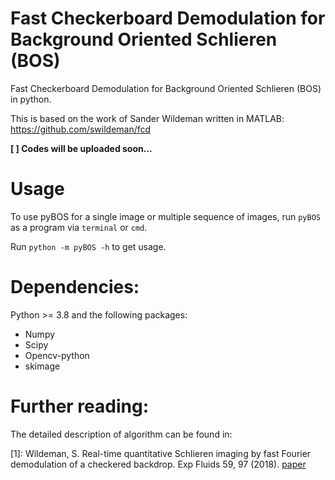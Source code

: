 # Fast Checkerboard Demodulation for Background Oriented Schlieren (BOS)
Fast Checkerboard Demodulation for Background Oriented Schlieren (BOS) in python.

This is based on the work of Sander Wildeman written in MATLAB: https://github.com/swildeman/fcd

**[ ]  Codes will be uploaded soon...**


# Usage
To use pyBOS for a single image or multiple sequence of images, run `pyBOS` as a program via `terminal` or `cmd`.


Run `python -m pyBOS -h` to get usage.

# Dependencies:
Python >= 3.8 and the following packages:

- Numpy
- Scipy
- Opencv-python
- skimage


# Further reading:
The detailed description of algorithm can be found in: 

[1]: Wildeman, S. Real-time quantitative Schlieren imaging by fast Fourier demodulation of a checkered backdrop. Exp Fluids 59, 97 (2018). [paper](https://doi.org/10.1007/s00348-018-2553-9)
